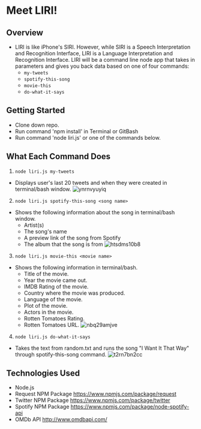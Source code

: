 # Meet LIRI!

## Overview
- LIRI is like iPhone's SIRI. However, while SIRI is a Speech Interpretation and Recognition Interface, LIRI is a Language Interpretation and Recognition Interface. LIRI will be a command line node app that takes in parameters and gives you back data based on one of four commands:
   * `my-tweets`
   * `spotify-this-song`
   * `movie-this`
   * `do-what-it-says`

## Getting Started
- Clone down repo.
- Run command 'npm install' in Terminal or GitBash
- Run command 'node liri.js' or one of the commands below.

## What Each Command Does
1. `node liri.js my-tweets`
  * Displays user's last 20 tweets and when they were created in terminal/bash window.
  ![ynrnvyuyiq](https://user-images.githubusercontent.com/28972721/37572736-b5802b36-2acc-11e8-8574-1d5509945c63.gif)

2. `node liri.js spotify-this-song <song name>`
  * Shows the following information about the song in terminal/bash window.
    * Artist(s)
    * The song's name
    * A preview link of the song from Spotify
    * The album that the song is from
![htsdms10b8](https://user-images.githubusercontent.com/28972721/37572738-bb80551a-2acc-11e8-8d4c-2339d413b736.gif)

3. `node liri.js movie-this <movie name>`
  * Shows the following information in terminal/bash.
    * Title of the movie.
    * Year the movie came out.
    * IMDB Rating of the movie.
    * Country where the movie was produced.
    * Language of the movie.
    * Plot of the movie.
    * Actors in the movie.
    * Rotten Tomatoes Rating.
    * Rotten Tomatoes URL.
![nbq29amjve](https://user-images.githubusercontent.com/28972721/37572734-b0239a10-2acc-11e8-930c-950631f13eca.gif)

4. `node liri.js do-what-it-says`
  * Takes the text from random.txt and runs the song "I Want It That Way" through spotify-this-song command.
  ![t2rn7bn2cc](https://user-images.githubusercontent.com/28972721/37572741-c232445e-2acc-11e8-8df4-9e79c6b7ffde.gif)

## Technologies Used
- Node.js
- Request NPM Package https://www.npmjs.com/package/request
- Twitter NPM Package https://www.npmjs.com/package/twitter
- Spotify NPM Package https://www.npmjs.com/package/node-spotify-api
- OMDb API http://www.omdbapi.com/







